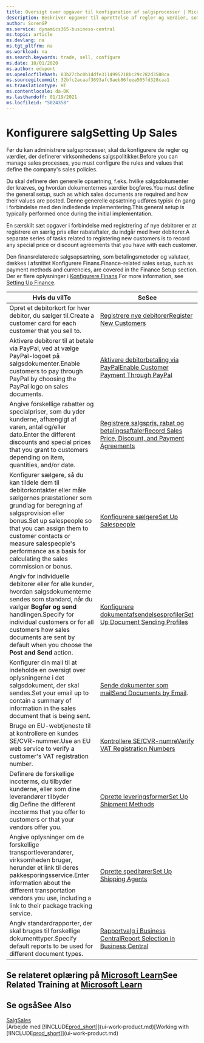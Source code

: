 ```yaml
---
title: Oversigt over opgaver til konfiguration af salgsprocesser | Microsoft Docs
description: Beskriver opgaver til oprettelse af regler og værdier, som du kan bruge til at definere virksomhedens salgspolitikker og -processer.
author: SorenGP
ms.service: dynamics365-business-central
ms.topic: article
ms.devlang: na
ms.tgt_pltfrm: na
ms.workload: na
ms.search.keywords: trade, sell, configure
ms.date: 10/01/2020
ms.author: edupont
ms.openlocfilehash: 83b27cbc0b1ddfe3114995218bc29c282d3508ca
ms.sourcegitcommit: 32bfc2acaaf3693afc9aeb86feea505fd328caa1
ms.translationtype: HT
ms.contentlocale: da-DK
ms.lasthandoff: 01/19/2021
ms.locfileid: "5024358"
---
```

# <a name="setting-up-sales"></a><span data-ttu-id="c65df-103">Konfigurere salg</span><span class="sxs-lookup"><span data-stu-id="c65df-103">Setting Up Sales</span></span>
<span data-ttu-id="c65df-104">Før du kan administrere salgsprocesser, skal du konfigurere de regler og værdier, der definerer virksomhedens salgspolitikker.</span><span class="sxs-lookup"><span data-stu-id="c65df-104">Before you can manage sales processes, you must configure the rules and values that define the company's sales policies.</span></span>

<span data-ttu-id="c65df-105">Du skal definere den generelle opsætning, f.eks. hvilke salgsdokumenter der kræves, og hvordan dokumenternes værdier bogføres.</span><span class="sxs-lookup"><span data-stu-id="c65df-105">You must define the general setup, such as which sales documents are required and how their values are posted.</span></span> <span data-ttu-id="c65df-106">Denne generelle opsætning udføres typisk én gang i forbindelse med den indledende implementering.</span><span class="sxs-lookup"><span data-stu-id="c65df-106">This general setup is typically performed once during the initial implementation.</span></span>

<span data-ttu-id="c65df-107">En særskilt sæt opgaver i forbindelse med registrering af nye debitorer er at registrere en særlig pris eller rabataftaler, du indgår med hver debitorer.</span><span class="sxs-lookup"><span data-stu-id="c65df-107">A separate series of tasks related to registering new customers is to record any special price or discount agreements that you have with each customer.</span></span>

<span data-ttu-id="c65df-108">Den finansrelaterede salgsopsætning, som betalingsmetoder og valutaer, dækkes i afsnittet Konfigurere Finans.</span><span class="sxs-lookup"><span data-stu-id="c65df-108">Finance-related sales setup, such as payment methods and currencies, are covered in the Finance Setup section.</span></span> <span data-ttu-id="c65df-109">Der er flere oplysninger i [Konfigurere Finans](finance-setup-finance.md).</span><span class="sxs-lookup"><span data-stu-id="c65df-109">For more information, see [Setting Up Finance](finance-setup-finance.md).</span></span>

| <span data-ttu-id="c65df-110">Hvis du vil</span><span class="sxs-lookup"><span data-stu-id="c65df-110">To</span></span> | <span data-ttu-id="c65df-111">Se</span><span class="sxs-lookup"><span data-stu-id="c65df-111">See</span></span> |
| --- | --- |
| <span data-ttu-id="c65df-112">Opret et debitorkort for hver debitor, du sælger til.</span><span class="sxs-lookup"><span data-stu-id="c65df-112">Create a customer card for each customer that you sell to.</span></span> |[<span data-ttu-id="c65df-113">Registrere nye debitorer</span><span class="sxs-lookup"><span data-stu-id="c65df-113">Register New Customers</span></span>](sales-how-register-new-customers.md) |
| <span data-ttu-id="c65df-114">Aktivere debitorer til at betale via PayPal, ved at vælge PayPal-logoet på salgsdokumenter.</span><span class="sxs-lookup"><span data-stu-id="c65df-114">Enable customers to pay through PayPal by choosing the PayPal logo on sales documents.</span></span> |[<span data-ttu-id="c65df-115">Aktivere debitorbetaling via PayPal</span><span class="sxs-lookup"><span data-stu-id="c65df-115">Enable Customer Payment Through PayPal</span></span>](sales-how-enable-payment-service-extensions.md) |
| <span data-ttu-id="c65df-116">Angive forskellige rabatter og specialpriser, som du yder kunderne, afhængigt af varen, antal og/eller dato.</span><span class="sxs-lookup"><span data-stu-id="c65df-116">Enter the different discounts and special prices that you grant to customers depending on item, quantities, and/or date.</span></span> |[<span data-ttu-id="c65df-117">Registrere salgspris, rabat og betalingsaftaler</span><span class="sxs-lookup"><span data-stu-id="c65df-117">Record Sales Price, Discount, and Payment Agreements</span></span>](sales-how-record-sales-price-discount-payment-agreements.md) |
| <span data-ttu-id="c65df-118">Konfigurer sælgere, så du kan tildele dem til debitorkontakter eller måle sælgernes præstationer som grundlag for beregning af salgsprovision eller bonus.</span><span class="sxs-lookup"><span data-stu-id="c65df-118">Set up salespeople so that you can assign them to customer contacts or measure salespeople's performance as a basis for calculating the sales commission or bonus.</span></span> |[<span data-ttu-id="c65df-119">Konfigurere sælgere</span><span class="sxs-lookup"><span data-stu-id="c65df-119">Set Up Salespeople</span></span>](sales-how-setup-salespeople.md) |
| <span data-ttu-id="c65df-120">Angiv for individuelle debitorer eller for alle kunder, hvordan salgsdokumenterne sendes som standard, når du vælger **Bogfør og send** handlingen.</span><span class="sxs-lookup"><span data-stu-id="c65df-120">Specify for individual customers or for all customers how sales documents are sent by default when you choose the **Post and Send** action.</span></span> |[<span data-ttu-id="c65df-121">Konfigurere dokumentafsendelsesprofiler</span><span class="sxs-lookup"><span data-stu-id="c65df-121">Set Up Document Sending Profiles</span></span>](sales-how-setup-document-send-profiles.md) |
| <span data-ttu-id="c65df-122">Konfigurer din mail til at indeholde en oversigt over oplysningerne i det salgsdokument, der skal sendes.</span><span class="sxs-lookup"><span data-stu-id="c65df-122">Set your email up to contain a summary of information in the sales document that is being sent.</span></span> |<span data-ttu-id="c65df-123">[Sende dokumenter som mail](ui-how-send-documents-email.md)</span><span class="sxs-lookup"><span data-stu-id="c65df-123">[Send Documents by Email](ui-how-send-documents-email.md).</span></span> |
|<span data-ttu-id="c65df-124">Bruge en EU-webtjeneste til at kontrollere en kundes SE/CVR-nummer.</span><span class="sxs-lookup"><span data-stu-id="c65df-124">Use an EU web service to verify a customer's VAT registration number.</span></span>|[<span data-ttu-id="c65df-125">Kontrollere SE/CVR-numre</span><span class="sxs-lookup"><span data-stu-id="c65df-125">Verify VAT Registration Numbers</span></span>](finance-setup-vat.md)|
|<span data-ttu-id="c65df-126">Definere de forskellige incoterms, du tilbyder kunderne, eller som dine leverandører tilbyder dig.</span><span class="sxs-lookup"><span data-stu-id="c65df-126">Define the different incoterms that you offer to customers or that your vendors offer you.</span></span>|[<span data-ttu-id="c65df-127">Oprette leveringsformer</span><span class="sxs-lookup"><span data-stu-id="c65df-127">Set Up Shipment Methods</span></span>](sales-how-set-up-shipment-methods.md)|
|<span data-ttu-id="c65df-128">Angive oplysninger om de forskellige transportleverandører, virksomheden bruger, herunder et link til deres pakkesporingsservice.</span><span class="sxs-lookup"><span data-stu-id="c65df-128">Enter information about the different transportation vendors you use, including a link to their package tracking service.</span></span>|[<span data-ttu-id="c65df-129">Oprette speditører</span><span class="sxs-lookup"><span data-stu-id="c65df-129">Set Up Shipping Agents</span></span>](sales-how-to-set-up-shipping-agents.md)|
|<span data-ttu-id="c65df-130">Angiv standardrapporter, der skal bruges til forskellige dokumenttyper.</span><span class="sxs-lookup"><span data-stu-id="c65df-130">Specify default reports to be used for different document types.</span></span>|[<span data-ttu-id="c65df-131">Rapportvalg i Business Central</span><span class="sxs-lookup"><span data-stu-id="c65df-131">Report Selection in Business Central</span></span>](across-report-selections.md)|

## <a name="see-related-training-at-microsoft-learn"></a><span data-ttu-id="c65df-132">Se relateret oplæring på [Microsoft Learn](/learn/paths/trade-get-started-dynamics-365-business-central/)</span><span class="sxs-lookup"><span data-stu-id="c65df-132">See Related Training at [Microsoft Learn](/learn/paths/trade-get-started-dynamics-365-business-central/)</span></span>

## <a name="see-also"></a><span data-ttu-id="c65df-133">Se også</span><span class="sxs-lookup"><span data-stu-id="c65df-133">See Also</span></span>
[<span data-ttu-id="c65df-134">Salg</span><span class="sxs-lookup"><span data-stu-id="c65df-134">Sales</span></span>](sales-manage-sales.md)  
<span data-ttu-id="c65df-135">[Arbejde med [!INCLUDE[prod_short](includes/prod_short.md)]](ui-work-product.md)</span><span class="sxs-lookup"><span data-stu-id="c65df-135">[Working with [!INCLUDE[prod_short](includes/prod_short.md)]](ui-work-product.md)</span></span>
